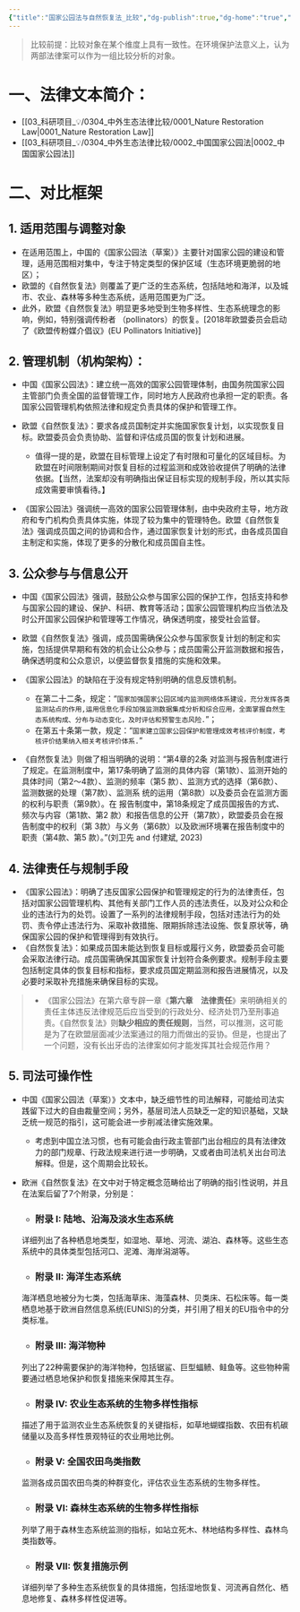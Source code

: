 ```yaml
---
{"title":"国家公园法与自然恢复法_比较","dg-publish":true,"dg-home":"true","permalink":"/03_科研项目_💡/0304_中外生态法律比较/0000_国家公园法与自然恢复法_比较/","tags":["gardenEntry"],"dgPassFrontmatter":true}
---
```




> 比较前提：比较对象在某个维度上具有一致性。在环境保护法意义上，认为两部法律案可以作为一组比较分析的对象。

# 一、法律文本简介：

- [[03_科研项目_💡/0304_中外生态法律比较/0001_Nature Restoration Law\|0001_Nature Restoration Law]]
- [[03_科研项目_💡/0304_中外生态法律比较/0002_中国国家公园法\|0002_中国国家公园法]]

# 二、对比框架

## 1. 适用范围与调整对象

- 在适用范围上，中国的《国家公园法（草案）》主要针对国家公园的建设和管理，适用范围相对集中，专注于特定类型的保护区域（生态环境更脆弱的地区）；
- 欧盟的《自然恢复法》则覆盖了更广泛的生态系统，包括陆地和海洋，以及城市、农业、森林等多种生态系统，适用范围更为广泛。
- 此外，欧盟《自然恢复法》明显更多地受到生物多样性、生态系统理念的影响，例如，特别强调传粉者 （pollinators）的恢复。[2018年欧盟委员会启动了《欧盟传粉媒介倡议》(EU Pollinators Initiative)]

## 2. 管理机制（机构架构）：

- 中国《国家公园法》：建立统一高效的国家公园管理体制，由国务院国家公园主管部门负责全国的监督管理工作，同时地方人民政府也承担一定的职责。各国家公园管理机构依照法律和规定负责具体的保护和管理工作。
- 欧盟《自然恢复法》：要求各成员国制定并实施国家恢复计划，以实现恢复目标。欧盟委员会负责协助、监督和评估成员国的恢复计划和进展。
	- 值得一提的是，欧盟在目标管理上设定了有时限和可量化的区域目标。为欧盟在时间限制期间对恢复目标的过程监测和成效验收提供了明确的法律依据。【当然，法案却没有明确指出保证目标实现的规制手段，所以其实际成效需要审慎看待。】

- 《国家公园法》强调统一高效的国家公园管理体制，由中央政府主导，地方政府和专门机构负责具体实施，体现了较为集中的管理特色。欧盟《自然恢复法》强调成员国之间的协调和合作，通过国家恢复计划的形式，由各成员国自主制定和实施，体现了更多的分散化和成员国自主性。

## 3. 公众参与与信息公开

- 中国《国家公园法》强调，鼓励公众参与国家公园的保护工作，包括支持和参与国家公园的建设、保护、科研、教育等活动；国家公园管理机构应当依法及时公开国家公园保护和管理等工作情况，确保透明度，接受社会监督。
- 欧盟《自然恢复法》强调，成员国需确保公众参与国家恢复计划的制定和实施，包括提供早期和有效的机会让公众参与；成员国需公开监测数据和报告，确保透明度和公众意识，以便监督恢复措施的实施和效果。

- 《国家公园法》的缺陷在于没有规定特别明确的信息反馈机制。
	- 在第二十二条，规定：“`国家加强国家公园区域内监测网络体系建设，充分发挥各类监测站点的作用,运用信息化手段加强监测数据集成分析和综合应用，全面掌握自然生态系统构成、分布与动态变化，及时评估和预警生态风险.`”；
	- 在第五十条第一款，规定：“`国家建立国家公园保护和管理成效考核评价制度，考核评价结果纳入相关考核评价体系.`”
- 《自然恢复法》则做了相当明确的说明：“第4章的2条 对监测与报告制度进行了规定。在监测制度中，第17条明确了监测的具体内容（第1款）、监测开始的具体时间（第2～4款）、监测的频率（第5 款）、监测方式的选择（第6款）、 监测数据的处理（第7款）、监测系 统的运用（第8款）以及委员会在监测方面的权利与职责（第9款）。在 报告制度中，第18条规定了成员国报告的方式、频次与内容（第1款、第2 款）和报告信息的公开（第7款），欧盟委员会在报告制度中的权利（第 3款）与义务（第6款）以及欧洲环境署在报告制度中的职责（第4款、第5 款）。”(刘卫先 and 付建斌, 2023)

## 4. 法律责任与规制手段

- 《国家公园法》：明确了违反国家公园保护和管理规定的行为的法律责任，包括对国家公园管理机构、其他有关部门工作人员的违法责任，以及对公众和企业的违法行为的处罚。设置了一系列的法律规制手段，包括对违法行为的处罚、责令停止违法行为、采取补救措施、限期拆除违法设施、恢复原状等，确保国家公园的保护和管理得到有效执行。
- 《自然恢复法》：如果成员国未能达到恢复目标或履行义务，欧盟委员会可能会采取法律行动。成员国需确保其国家恢复计划符合条例要求。规制手段主要包括制定具体的恢复目标和指标，要求成员国定期监测和报告进展情况，以及必要时采取补充措施来确保目标的实现。

> - 《国家公园法》在第六章专辟一章《**第六章　法律责任**》来明确相关的责任主体违反法律规范后应当受到的行政处分、经济处罚乃至刑事追责。《自然恢复法》则**缺少相应的责任规则**，当然，可以推测，这可能是为了在欧盟层面减少法案通过的阻力而做出的妥协。但是，也提出了一个问题，没有长出牙齿的法律案如何才能发挥其社会规范作用？

## 5. 司法可操作性

- 中国《国家公园法（草案）》文本中，缺乏细节性的司法解释，可能给司法实践留下过大的自由裁量空间；另外，基层司法人员缺乏一定的知识基础，又缺乏统一规范的指引，这可能会进一步削减法律实施效果。
	- 考虑到中国立法习惯，也有可能会由行政主管部门出台相应的具有法律效力的部门规章、行政法规来进行进一步明确，又或者由司法机关出台司法解释。但是，这个周期会比较长。
- 欧洲《自然恢复法》在文中对于特定概念范畴给出了明确的指引性说明，并且在法案后留了7个附录，分别是：
	- ### 附录 I: 陆地、沿海及淡水生态系统
	详细列出了各种栖息地类型，如湿地、草地、河流、湖泊、森林等。这些生态系统中的具体类型包括河口、泥滩、海岸潟湖等。
	
	- ### 附录 II: 海洋生态系统
	海洋栖息地被分为七类，包括海草床、海藻森林、贝类床、石松床等。每一类栖息地基于欧洲自然信息系统(EUNIS)的分类，并引用了相关的EU指令中的分类标准。
	
	- ### 附录 III: 海洋物种
	列出了22种需要保护的海洋物种，包括锯鲨、巨型蝠鲼、鲑鱼等。这些物种需要通过栖息地保护和恢复措施来保障其生存。
	
	- ### 附录 IV: 农业生态系统的生物多样性指标
	描述了用于监测农业生态系统恢复的关键指标，如草地蝴蝶指数、农田有机碳储量以及高多样性景观特征的农业用地比例。
	
	- ### 附录 V: 全国农田鸟类指数
	监测各成员国农田鸟类的种群变化，评估农业生态系统的生物多样性。
	
	- ### 附录 VI: 森林生态系统的生物多样性指标
	列举了用于森林生态系统监测的指标，如站立死木、林地结构多样性、森林鸟类指数等。
	
	- ### 附录 VII: 恢复措施示例
	详细列举了多种生态系统恢复的具体措施，包括湿地恢复、河流再自然化、栖息地修复、森林多样性促进等。

























